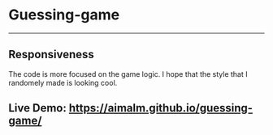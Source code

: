 # Guessing-game
---
## Responsiveness
   The code is more focused on the game logic. I hope that the style that I randomely made is looking cool. 

## Live Demo: https://aimalm.github.io/guessing-game/


